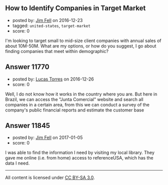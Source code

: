## How to Identify Companies in Target Market

- posted by: [Jim Fell](https://stackexchange.com/users/74611/jim-fell) on 2016-12-23
- tagged: `united-states`, `target-market`
- score: 0

I'm looking to target small to mid-size client companies with annual sales of about 10M-50M.  What are my options, or how do you suggest, I go about finding companies that meet within demographic?


## Answer 11770

- posted by: [Lucas Torres](https://stackexchange.com/users/5780883/lucas-torres) on 2016-12-26
- score: 0

Well, I do not know how it works in the country where you are. But here in Brazil, we can access the "Junta Comercial" website and search all companies in a certain area, from this we can conduct a survey of the company's public financial reports and estimate the customer base


## Answer 11845

- posted by: [Jim Fell](https://stackexchange.com/users/74611/jim-fell) on 2017-01-05
- score: 0

I was able to find the information I need by visiting my local library.  They gave me online (i.e. from home) access to referenceUSA, which has the data I need.



---

All content is licensed under [CC BY-SA 3.0](https://creativecommons.org/licenses/by-sa/3.0/).
